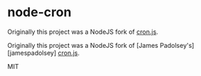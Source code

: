 node-cron
=========

Originally this project was a NodeJS fork of [cron.js](https://github.com/ncb000gt/node-cron).

Originally this project was a NodeJS fork of [James Padolsey's][jamespadolsey] [cron.js](http://github.com/padolsey/cron.js).

MIT
